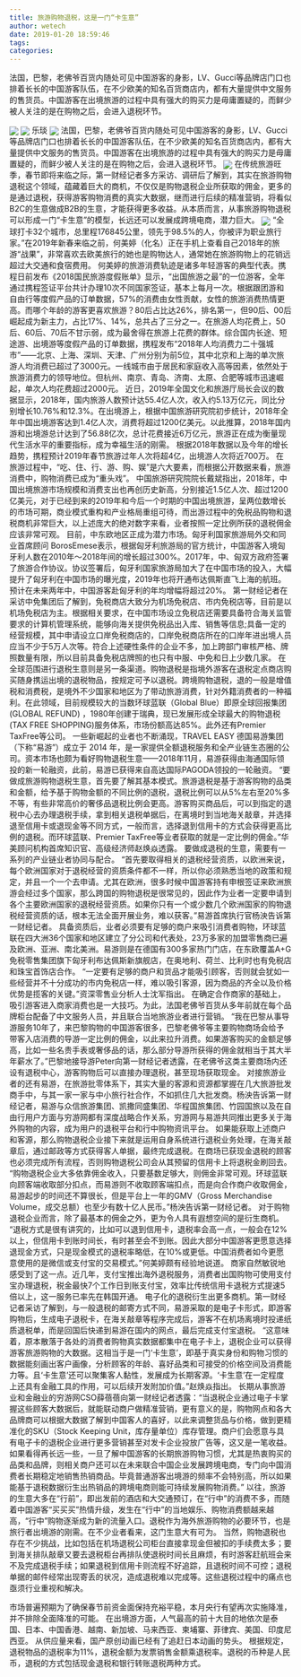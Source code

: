```yaml
---
title: 旅游购物退税，这是一门“卡生意”
author: wetech
date: 2019-01-20 18:59:46
tags: 
categories: 
---
```

法国，巴黎，老佛爷百货内随处可见中国游客的身影，LV、Gucci等品牌店门口也排着长长的中国游客队伍，在不少欧美的知名百货商店内，都有大量提供中文服务的售货员。中国游客在出境旅游的过程中具有强大的购买力是毋庸置疑的，而鲜少被人关注的是在购物之后，会进入退税环节。
<!-- more -->
<img align="center" border="0" src="https://imgcdn.yicai.com/uppics/images/2019/01/8038d80a0a6d52140dedb64b95964461.jpg" />
<img align="center" border="0" src="https://imgcdn.yicai.com/uppics/images/2019/01/fcba7777b3ad53566507ae56d24bab62.jpg" />
乐琰
<img align="center" border="0" src="https://imgcdn.yicai.com/uppics/images/2019/01/cda1632a05531b754c73cd2885d6a2e2.jpg" />
法国，巴黎，老佛爷百货内随处可见中国游客的身影，LV、Gucci等品牌店门口也排着长长的中国游客队伍，在不少欧美的知名百货商店内，都有大量提供中文服务的售货员。中国游客在出境旅游的过程中具有强大的购买力是毋庸置疑的，而鲜少被人关注的是在购物之后，会进入退税环节。
<img align="center" border="0" src="https://imgcdn.yicai.com/uppics/images/2019/01/1e9352284331408af7c2c6cdf295c663.jpg" />
在传统旅游旺季，春节即将来临之际，第一财经记者多方采访、调研后了解到，其实在旅游购物退税这个领域，蕴藏着巨大的商机，不仅仅是购物退税企业所获取的佣金，更多的是通过退税，获得游客购物消费的真实大数据，继而进行后续的精准营销，将看似B2C的生意做成B2B的生意，才能获得更多收益。从本质而言，从事旅游购物退税可以形成一门“卡生意”的模型，长远还可以发展成跨境电商，潜力巨大。
<img align="center" border="0" src="https://imgcdn.yicai.com/uppics/images/2019/01/ba09780a086e2bade6bbdc49ad74bafb.jpg" />
“全球打卡32个城市，总里程176845公里，领先于98.5%的人，你被评为职业旅行家。”在2019年新春来临之前，何美婷（化名）正在手机上查看自己2018年的旅游“战果”，非常喜欢去欧美旅行的她也是购物达人，通常她在旅游购物上的花销远超过大交通和食宿费用。
何美婷的旅游消费轨迹是诸多年轻游客的典型代表。携程日前发布《2018国民旅游度假账单》显示，“出国旅游之最”的一位游客，全年通过携程签证平台共计办理10次不同国家签证，基本上每月一次。根据跟团游和自由行等度假产品的订单数据，57%的消费由女性贡献，女性的旅游消费热情更高。而哪个年龄的游客更喜欢旅游？80后占比达26%，排名第一，但90后、00后崛起成为新主力，占比17%、14%，总共占了三分之一。在旅游人均花费上，50后、60后、70后不甘示弱，成为最舍得在旅游上花费的群体。综合国内长途、短途游、出境游等度假产品的订单数据，携程发布“2018年人均消费力二十强城市”——北京、上海、深圳、天津、广州分别为前5位，其中北京和上海的单次旅游人均消费已超过了3000元。一线城市由于居民和家庭收入高等因素，依然处于旅游消费力的领导地位。但杭州、南京、青岛、济南、太原、合肥等城市迅速崛起，单次人均花费超过2000元。
近日，2019年全国文化和旅游厅局长会议的数据显示，2018年，国内旅游人数预计达55.4亿人次，收入约5.13万亿元，同比分别增长10.76%和12.3%。在出境游上，根据中国旅游研究院初步统计，2018年全年中国出境游客达到1.4亿人次，消费将超过1200亿美元。以此推算，2018年国内游和出境游总计达到了56.88亿次，总计花费接近6万亿元，旅游正在成为衡量现代生活水平的重要指标，成为幸福生活的刚需。
根据2018年数据以及今年的增长趋势，携程预计2019年春节旅游过年人次将超4亿，出境游人次将近700万。
在旅游过程中，“吃、住、行、游、购、娱”是六大要素，而根据公开数据来看，旅游消费中，购物消费已成为“重头戏”。
中国旅游研究院院长戴斌指出，2018年，中国出境旅游市场规模和消费支出也再创历史新高，分别接近1.5亿人次、超过1200亿美元，对于已经到来的2019年和今后一个时期的中国出境旅游，呈两位数增长的市场可期，商业模式重构和产业格局重组可待，而出游过程中的免税品购物和退税商机非常巨大，以上述庞大的绝对数字来看，业者按照一定比例所获的退税佣金应该非常可观。
目前，中东欧地区正成为潜力市场。匈牙利国家旅游局外交和同业首席顾问 BorosEmese表示，根据匈牙利旅游局的官方统计，中国游客入境匈牙利人数在2010年～2018年间的增长超过300%。2017年，中、匈双方政府签署了旅游合作协议。协议签署后，匈牙利国家旅游局加大了在中国市场的投入，大幅提升了匈牙利在中国市场的曝光度，2019年也将开通布达佩斯直飞上海的航班。预计在未来两年中，中国游客赴匈牙利的年均增幅将超过20%。
第一财经记者在采访中免集团后了解到，免税商店大致分为机场免税店、市内免税店等，目前是以机场免税店为主。根据相关要求，在中国市场设立免税店还需要具备符合海关监管要求的计算机管理系统，能够向海关提供免税品出入库、销售等信息;具备一定的经营规模，其中申请设立口岸免税商店的，口岸免税商店所在的口岸年进出境人员应当不少于5万人次等。符合上述硬性条件的企业不多，加上跨部门审核严格、牌照数量有限，所以目前具备免税店牌照的也只有中服、中免和日上少数几家。
在全球范围进行退税生意则是另一条渠道。购物退税是指境外游客在退税定点商店购买随身携运出境的退税物品，按规定可予以退税。跨境购物退税，退的一般是增值税和消费税，是境外不少国家和地区为了带动旅游消费，针对外籍消费者的一种福利。在此领域，目前规模较大的当数环球蓝联（Global Blue）即原全球回报集团(GLOBAL REFUND) ，1980年创建于瑞典，现已发展形成全球最大的购物退税(TAX FREE SHOPPING)服务体系，市场份额高达85%。此外还有Premier TaxFree等公司。
一些新崛起的业者也不断涌现，TRAVEL EASY 德国易游集团（下称“易游”）成立于 2014 年，是一家提供全额退税服务和全产业链生态圈的公司。资本市场也颇为看好购物退税生意——2018年11月，易游获得由海通国际领投的新一轮融资，此前，易游已获得来自高达国际PAGODA领投的一轮融资。
“要做成旅游购物退税生意，首先要了解其基本模式。旅游退税是基于游客购物的品类和金额，给予基于购物金额的不同比例的退税，退税比例可以从5%左右至20%多不等，有些非常高价的奢侈品退税比例会更高。游客购买商品后，可以到指定的退税中心去办理退税手续，拿到相关退税单据后，在离境时到当地海关敲章，并选择退至信用卡或退现金等不同方式，一般而言，选择退到信用卡的方式会获得更高比例的退税。而环球蓝联、Premier TaxFree等业者获取的就是一定比例的佣金。”华美顾问机构首席知识官、高级经济师赵焕焱透露。
要做成退税的生意，需要有一系列的产业链业者协同与配合。
“首先要取得相关的退税经营资质，以欧洲来说，每个欧洲国家对于退税经营的资质条件都不一样，所以你必须熟悉当地的政策和规定，并且一个一个去申请。尤其在欧洲，很多时候中国游客持有申根签证来欧洲旅游会经过多个国家，那么跨国的购物退税是很常见的，因此作为业者一定要申请到各个主要欧洲国家的退税经营资质。如果你只有一个或少数几个欧洲国家的购物退税经营资质的话，根本无法全面开展业务，难以获客。”易游首席执行官杨泱告诉第一财经记者。
具备资质后，业者必须要有足够的商户来吸引消费者购物，环球蓝联在四大洲36个国家和地区建立了分公司和代表处，23万多家的加盟零售商已遍及欧洲、亚洲、南北美洲。易游则是在德国有300多家热门门店，在东欧覆盖A+G免税零售集团旗下匈牙利布达佩斯新旗舰店，在奥地利、荷兰、比利时也有免税店和珠宝首饰店合作。
“一定要有足够的商户和货品才能吸引顾客，否则就会犹如一些经营并不十分成功的市内免税店一样，难以吸引客源，因为商品的齐全以及价格优势是揽客的关键。”资深零售业分析人士沈军指出。
在确定合作商家的基础上，吸引游客进入商家消费也是一大技巧。为此，法国老佛爷百货从多年前就在每个品牌柜台配备了中文服务人员，并且联合当地旅游业者进行营销。
“我在巴黎从事导游服务10年了，来巴黎购物的中国游客很多，巴黎老佛爷等主要购物商场会给予带客入店消费的导游一定比例的佣金，以此来拉升消费。如果游客购买的金额足够高，比如一些名贵手表或奢侈品的话，那么部分导游所获得的佣金就相当于其大半年薪水了。”巴黎地接导游Peter向第一财经记者透露，在老佛爷这类主要商场内还设有退税中心，游客购物后可以直接办理退税，甚至现场获取现金。
对接旅游业者的还有易游，在旅游批零体系下，其实大量的客源和资源都掌握在几大旅游批发商手中，与其一家一家与中小旅行社合作，不如抓住几大批发商。杨泱告诉第一财经记者，易游与众信旅游集团、凯撒同盛集团、华程国旅集团、竹园国旅以及在自由行用户方面与穷游网都有深度战略合作关系，穷游网与易游共同推出更多关于海外购物的内容，成为用户的退税平台和行中购物资讯平台。
如果能获取上述商户和客源，那么购物退税企业接下来就是运用自身系统进行退税业务处理，在海关敲章后，通过邮政等方式获得客人单据，最终完成退税。在商场已获现金退税的顾客也必须完成所有流程，否则购物退税公司会从其预留的信用卡上将退税金刷回去。
“购物退税企业大多依靠佣金收入，只要基数足够大，则佣金非常可观。环球蓝联向顾客端收取部分扣点，而易游则不收取顾客端扣点，而是向合作商户收取佣金，易游起步的时间还不算很长，但是平台上一年的GMV（Gross Merchandise Volume，成交总额）也至少有数十亿人民币。”杨泱告诉第一财经记者。
对于购物退税企业而言，除了最基本的佣金之外，更为令人具有遐想空间的是衍生商机。
“退税方式是很有讲究的，比如可以退到信用卡，退税率会高一点，一般会在12%以上，但信用卡到账时间长，有时甚至会不到账。因此大部分中国游客更愿意选择退现金方式，只是现金模式的退税率略低，在10%或更低。中国消费者如今更愿意使用的是微信或支付宝的交易模式。”何美婷颇有经验地说道。
商家自然敏锐地感受到了这一点。近几年，支付宝推出海外退税服务，消费者出国购物可使用支付宝办理退税，税金最快7个工作日到账支付宝，效率比传统信用卡退税方式提速5倍以上，这一服务已率先在韩国开通。
电子化的退税衍生出更多商机。第一财经记者采访了解到，与一般退税的邮寄方式不同，易游采取的是电子卡形式，即游客购物后，生成电子退税卡，在海关敲章等程序完成后，游客不在机场离境时投递纸质退税单，而是回国后快递到易游在国内的网点，最后完成支付宝退税。
“这意味着，原本散落于各处的消费者购物真实数据都集中在电子卡上，退税企业可以获得游客旅游购物的大数据。这相当于是一门‘卡生意’，即基于真实身份和购物习惯的数据能刻画出客户画像，分析顾客的年龄、喜好品类和可接受的价格空间及消费能力等。且‘卡生意’还可以聚集客人黏性，发展成为长期客源。‘卡生意’在一定程度上还具有金融工具的作用，可以后续开发附加价值。”赵焕焱指出。
长期从事旅游业和金融业的穷游网CSO薛蓓蓓向第一财经记者透露：“当退税企业通过电子卡掌握这些顾客大数据后，就能联动商户做精准营销，更有意义的是，购物网点和各大品牌商可以根据大数据了解到中国客人的喜好，以此来调整货品与价格，做到更精准化的SKU（Stock Keeping Unit，库存量单位）库存管理。商户们会愿意与具有电子卡的退税企业进行更多营销甚至对发卡企业投放广告等，这又是一笔收益。如果看得再长远一些，一旦了解中国游客的长期旅游购物习惯，尤其是热衷购买的品类和品牌，则相关商户还可以在未来联合中国企业发展跨境电商，专门向中国消费者长期稳定地销售热销商品。毕竟普通游客出境游的频率不会特别高，所以如果能基于退税数据衍生出热销品的跨境电商则能可持续发展购物消费。”
以往，旅游的生意大多在“行前”，即出发前的酒店和大交通预订，在“行中”的消费不多，而随着中国游客“买买买”热情升级，发生在“行中”的当地娱乐、购物消费额越来越高，“行中”购物逐渐成为新的流量入口。退税作为海外旅游购物的必要环节，也是旅行者出境游的刚需。在不少业者看来，这门生意大有可为。
当然，购物退税也存在不少挑战，比如包括在机场退税公司柜台直接拿现金但被扣的手续费太多；要到海关排队敲章又要去退税柜台再排队使退税时间长且麻烦，有时游客赶航班会来不及完成退税手续；如果退税到信用卡则流程不好追踪，且退税时间不可控；退税单据的邮件经常出现寄丢的状况，造成退税难以完成等。这些退税过程中的痛点也亟须行业重视和解决。
 
 
市场普遍预期为了确保春节前资金面保持充裕平稳，本月央行有望再次实施降准，并不排除全面降准的可能。
在出境游方面，人气最高的前十大目的地依次是泰国、日本、中国香港、越南、新加坡、马来西亚、柬埔寨、菲律宾、美国、印度尼西亚。
从供应量来看，国产原创动画已经有了追赶日本动画的势头。
根据规定，退税物品的退税率为11%，退税金额为发票销售金额乘退税率。退税的币种是人民币，退税的方式包括现金退税和银行转账退税两种方式。
